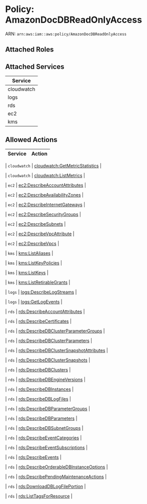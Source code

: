 # Policy: AmazonDocDBReadOnlyAccess

ARN: `arn:aws:iam::aws:policy/AmazonDocDBReadOnlyAccess`

## Attached Roles

## Attached Services

| Service |
|---------|
| cloudwatch |
| logs |
| rds |
| ec2 |
| kms |

## Allowed Actions

| Service | Action |
|:-------:|--------|

| `cloudwatch` | [cloudwatch:GetMetricStatistics](../actions.md#cloudwatch:getmetricstatistics) |

| `cloudwatch` | [cloudwatch:ListMetrics](../actions.md#cloudwatch:listmetrics) |

| `ec2` | [ec2:DescribeAccountAttributes](../actions.md#ec2:describeaccountattributes) |

| `ec2` | [ec2:DescribeAvailabilityZones](../actions.md#ec2:describeavailabilityzones) |

| `ec2` | [ec2:DescribeInternetGateways](../actions.md#ec2:describeinternetgateways) |

| `ec2` | [ec2:DescribeSecurityGroups](../actions.md#ec2:describesecuritygroups) |

| `ec2` | [ec2:DescribeSubnets](../actions.md#ec2:describesubnets) |

| `ec2` | [ec2:DescribeVpcAttribute](../actions.md#ec2:describevpcattribute) |

| `ec2` | [ec2:DescribeVpcs](../actions.md#ec2:describevpcs) |

| `kms` | [kms:ListAliases](../actions.md#kms:listaliases) |

| `kms` | [kms:ListKeyPolicies](../actions.md#kms:listkeypolicies) |

| `kms` | [kms:ListKeys](../actions.md#kms:listkeys) |

| `kms` | [kms:ListRetirableGrants](../actions.md#kms:listretirablegrants) |

| `logs` | [logs:DescribeLogStreams](../actions.md#logs:describelogstreams) |

| `logs` | [logs:GetLogEvents](../actions.md#logs:getlogevents) |

| `rds` | [rds:DescribeAccountAttributes](../actions.md#rds:describeaccountattributes) |

| `rds` | [rds:DescribeCertificates](../actions.md#rds:describecertificates) |

| `rds` | [rds:DescribeDBClusterParameterGroups](../actions.md#rds:describedbclusterparametergroups) |

| `rds` | [rds:DescribeDBClusterParameters](../actions.md#rds:describedbclusterparameters) |

| `rds` | [rds:DescribeDBClusterSnapshotAttributes](../actions.md#rds:describedbclustersnapshotattributes) |

| `rds` | [rds:DescribeDBClusterSnapshots](../actions.md#rds:describedbclustersnapshots) |

| `rds` | [rds:DescribeDBClusters](../actions.md#rds:describedbclusters) |

| `rds` | [rds:DescribeDBEngineVersions](../actions.md#rds:describedbengineversions) |

| `rds` | [rds:DescribeDBInstances](../actions.md#rds:describedbinstances) |

| `rds` | [rds:DescribeDBLogFiles](../actions.md#rds:describedblogfiles) |

| `rds` | [rds:DescribeDBParameterGroups](../actions.md#rds:describedbparametergroups) |

| `rds` | [rds:DescribeDBParameters](../actions.md#rds:describedbparameters) |

| `rds` | [rds:DescribeDBSubnetGroups](../actions.md#rds:describedbsubnetgroups) |

| `rds` | [rds:DescribeEventCategories](../actions.md#rds:describeeventcategories) |

| `rds` | [rds:DescribeEventSubscriptions](../actions.md#rds:describeeventsubscriptions) |

| `rds` | [rds:DescribeEvents](../actions.md#rds:describeevents) |

| `rds` | [rds:DescribeOrderableDBInstanceOptions](../actions.md#rds:describeorderabledbinstanceoptions) |

| `rds` | [rds:DescribePendingMaintenanceActions](../actions.md#rds:describependingmaintenanceactions) |

| `rds` | [rds:DownloadDBLogFilePortion](../actions.md#rds:downloaddblogfileportion) |

| `rds` | [rds:ListTagsForResource](../actions.md#rds:listtagsforresource) |
